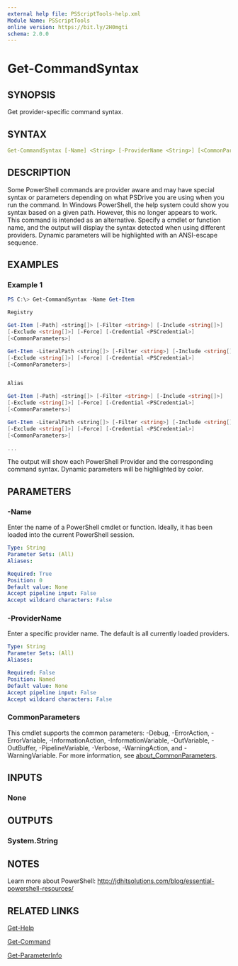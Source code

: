 ```yaml
---
external help file: PSScriptTools-help.xml
Module Name: PSScriptTools
online version: https://bit.ly/2H0mgti
schema: 2.0.0
---
```


# Get-CommandSyntax

## SYNOPSIS

Get provider-specific command syntax.

## SYNTAX

```yaml
Get-CommandSyntax [-Name] <String> [-ProviderName <String>] [<CommonParameters>]
```

## DESCRIPTION

Some PowerShell commands are provider aware and may have special syntax or parameters depending on what PSDrive you are using when you run the command. In Windows PowerShell, the help system could show you syntax based on a given path. However, this no longer appears to work. This command is intended as an alternative. Specify a cmdlet or function name, and the output will display the syntax detected when using different providers. Dynamic parameters will be highlighted with an ANSI-escape sequence.

## EXAMPLES

### Example 1

```powershell
PS C:\> Get-CommandSyntax -Name Get-Item

Registry

Get-Item [-Path] <string[]> [-Filter <string>] [-Include <string[]>]
[-Exclude <string[]>] [-Force] [-Credential <PSCredential>]
[<CommonParameters>]

Get-Item -LiteralPath <string[]> [-Filter <string>] [-Include <string[]>]
[-Exclude <string[]>] [-Force] [-Credential <PSCredential>]
[<CommonParameters>]


Alias

Get-Item [-Path] <string[]> [-Filter <string>] [-Include <string[]>]
[-Exclude <string[]>] [-Force] [-Credential <PSCredential>]
[<CommonParameters>]

Get-Item -LiteralPath <string[]> [-Filter <string>] [-Include <string[]>]
[-Exclude <string[]>] [-Force] [-Credential <PSCredential>]
[<CommonParameters>]

...
```

The output will show each PowerShell Provider and the corresponding command syntax. Dynamic parameters will be highlighted by color.

## PARAMETERS

### -Name

Enter the name of a PowerShell cmdlet or function.
Ideally, it has been loaded into the current PowerShell session.

```yaml
Type: String
Parameter Sets: (All)
Aliases:

Required: True
Position: 0
Default value: None
Accept pipeline input: False
Accept wildcard characters: False
```

### -ProviderName

Enter a specific provider name. The default is all currently loaded providers.

```yaml
Type: String
Parameter Sets: (All)
Aliases:

Required: False
Position: Named
Default value: None
Accept pipeline input: False
Accept wildcard characters: False
```

### CommonParameters

This cmdlet supports the common parameters: -Debug, -ErrorAction, -ErrorVariable, -InformationAction, -InformationVariable, -OutVariable, -OutBuffer, -PipelineVariable, -Verbose, -WarningAction, and -WarningVariable. For more information, see [about_CommonParameters](http://go.microsoft.com/fwlink/?LinkID=113216).

## INPUTS

### None

## OUTPUTS

### System.String

## NOTES

Learn more about PowerShell: http://jdhitsolutions.com/blog/essential-powershell-resources/

## RELATED LINKS

[Get-Help]()

[Get-Command]()

[Get-ParameterInfo](Get-ParameterInfo.md)
